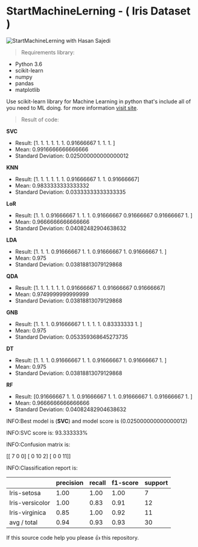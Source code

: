 # StartMachineLerning - ( Iris Dataset )

![StartMachineLerning with Hasan Sajedi](https://raw.githubusercontent.com/hasansajedi/StartMachineLerning/master/images/score.png)


>Requirements library:
- Python 3.6
- scikit-learn
- numpy
- pandas
- matplotlib

Use scikit-learn library for Machine Learning in python that's include all of you need to ML doing. for more information [visit site](http://scikit-learn.org/stable/).

> Result of code:

**SVC**
  - Result: [1.         1.         1.         1.         1.         1. 0.91666667 1.         1.         1.        ]
  - Mean: 0.9916666666666666
  - Standard Deviation: 0.025000000000000012

**KNN**
  - Result: [1.         1.         1.         1.         1.         1. 0.91666667 1.         1.         0.91666667]
  - Mean: 0.9833333333333332
  - Standard Deviation: 0.03333333333333335

**LoR**
  - Result: [1.         1.         0.91666667 1.         1.         1. 0.91666667 0.91666667 0.91666667 1.        ]
  - Mean: 0.9666666666666666
  - Standard Deviation: 0.04082482904638632

**LDA**
  - Result: [1.         1.         1.         0.91666667 1.         1. 0.91666667 1.         0.91666667 1.        ]
  - Mean: 0.975
  - Standard Deviation: 0.03818813079129868

**QDA**
  - Result: [1.         1.         1.         1.         1.         1. 0.91666667 1.         0.91666667 0.91666667]
  - Mean: 0.9749999999999999
  - Standard Deviation: 0.03818813079129868

**GNB**
  - Result: [1.         1.         1.         0.91666667 1.         1. 1.         1.         0.83333333 1.        ]
  - Mean: 0.975
  - Standard Deviation: 0.053359368645273735

**DT**
  - Result: [1.         1.         1.         0.91666667 1.         1. 0.91666667 1.         0.91666667 1.        ]
  - Mean: 0.975
  - Standard Deviation: 0.03818813079129868

**RF**
  - Result: [0.91666667 1.         1.         0.91666667 1.         1. 0.91666667 1.         0.91666667 1.        ]
  - Mean: 0.9666666666666666
  - Standard Deviation: 0.04082482904638632


INFO:Best model is (**SVC**) and model score is (0.025000000000000012)

INFO:SVC score is: 93.333333%

INFO:Confusion matrix is: 

[[ 7  0  0]
 [ 0 10  2]
 [ 0  0 11]]

INFO:Classification report is:                  

|                  |      precision  |   recall | f1-score   | support  |
| ---------------- | --------------- | -------- | ---------- | -------- |
|     Iris-setosa  |        1.00     |     1.00 | 1.00       | 7        |
| Iris-versicolor  |        1.00     |     0.83 | 0.91       | 12       |
|  Iris-virginica  |        0.85     |     1.00 | 0.92       | 11       |
|     avg / total  |       0.94      |     0.93 | 0.93       | 30       |

If this source code help you please :+1: this repository.
